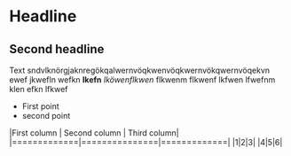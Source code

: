 # Headline

## Second headline

Text sndvlknörgjaknregökqalwernvöqkwenvöqkwernvökqwernvöqekvn
 ewef jkwefln wefkn **lkefn** _lköwenflkwen_ flkwenm flkwenf lkfwen lfwefnm klen efkn lfkwef
 
 * First point
 * second point
 
|First column | Second column | Third column|
|=============|===============|=============|
|1|2|3|
|4|5|6|


